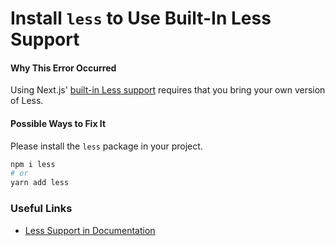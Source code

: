 # Install `less` to Use Built-In Less Support

#### Why This Error Occurred

Using Next.js' [built-in Less support](https://nextjs.org/docs/basic-features/built-in-css-support##less-support) requires that you bring your own version of Less.

#### Possible Ways to Fix It

Please install the `less` package in your project.

```bash
npm i less
# or
yarn add less
```

### Useful Links

- [Less Support in Documentation](https://nextjs.org/docs/basic-features/built-in-css-support#less-support)
